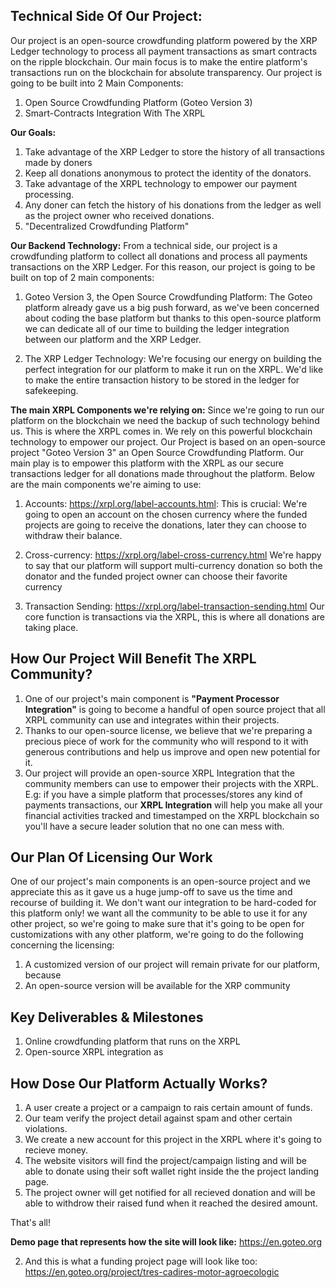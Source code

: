 **Technical Side Of Our Project:**
---
Our project is an open-source crowdfunding platform powered by the XRP Ledger technology to process all payment transactions as smart contracts on the ripple blockchain. Our main focus is to make the entire platform's transactions run on the blockchain for absolute transparency. Our project is going to be built into 2 Main Components:
1.  Open Source Crowdfunding Platform (Goteo Version 3)
2.  Smart-Contracts Integration With The XRPL

  **Our Goals:**
  1. Take advantage of the XRP Ledger to store the history of all transactions made by doners
  2. Keep all donations anonymous to protect the identity of the donators.
  3. Take advantage of the XRPL technology to empower our payment processing.
  4. Any doner can fetch the history of his donations from the ledger as well as the project owner who received donations.
  5. "Decentralized Crowdfunding Platform"

  **Our Backend Technology:**
  From a technical side, our project is a crowdfunding platform to collect all donations and process all payments transactions on the XRP Ledger. For this reason, our project is going to be built on top of 2 main components:

  1. Goteo Version 3, the Open Source Crowdfunding Platform:
  The Goteo platform already gave us a big push forward, as we've been concerned about coding the base platform but thanks to this open-source platform we can dedicate all of our time to building the ledger integration between our platform and the XRP Ledger.

  2. The XRP Ledger Technology:
  We're focusing our energy on building the perfect integration for our platform to make it run on the XRPL. We'd like to make the entire transaction history to be stored in the ledger for safekeeping. 

  **The main XRPL Components we're relying on:**
  Since we're going to run our platform on the blockchain we need the backup of such technology behind us. This is where the XRPL comes in. We rely on this powerful blockchain technology to empower our project. Our Project is based on an open-source project "Goteo Version 3" an Open Source Crowdfunding Platform. Our main play is to empower this platform with the XRPL as our secure transactions ledger for all donations made throughout the platform.
  Below are the main components we're aiming to use:  
 1. Accounts: https://xrpl.org/label-accounts.html:
 This is crucial: We're going to open an account on the chosen currency where the funded projects are going to receive the donations, later they can choose to withdraw their balance.

 2. Cross-currency: https://xrpl.org/label-cross-currency.html
 We're happy to say that our platform will support multi-currency donation so both the donator and the funded project owner can choose their favorite currency

 3. Transaction Sending: https://xrpl.org/label-transaction-sending.html
 Our core function is transactions via the XRPL, this is where all donations are taking place.



**How Our Project Will Benefit The XRPL Community?**
---
1. One of our project's main component is **"Payment Processor Integration"** is going to become a handful of open source project that all XRPL community can use and integrates within their projects. 
2. Thanks to our open-source license, we believe that we're preparing a precious piece of work for the community who will respond to it with generous contributions and help us improve and open new potential for it.
3. Our project will provide an open-source XRPL Integration that the community members can use to empower their projects with the XRPL. E.g: if you have a simple platform that processes/stores any kind of payments transactions, our **XRPL Integration** will help you make all your financial activities tracked and timestamped on the XRPL blockchain so you'll have a secure leader solution that no one can mess with.

**Our Plan Of Licensing Our Work**
---
One of our project's main components is an open-source project and we appreciate this as it gave us a huge jump-off to save us the time and recourse of building it. We don't want our integration to be hard-coded for this platform only! we want all the community to be able to use it for any other project, so we're going to make sure that it's going to be open for customizations with any other platform, we're going to do the following concerning the licensing:
1. A customized version of our project will remain private for our platform, because 
2. An open-source version will be available for the XRP community 

**Key Deliverables & Milestones**
---
1. Online crowdfunding platform that runs on the XRPL
2. Open-source XRPL integration as


**How Dose Our Platform Actually Works?**
---

1. A user create a project or a campaign to rais certain amount of funds.
2. Our team verify the project detail against spam and other certain violations.
3. We create a new account for this project in the XRPL where it's going to recieve money.
4. The website visitors will find the project/campaign listing and will be able to donate using their soft wallet right inside the the project landing page.
5. The project owner will get notified for all recieved donation and will be able to withdrow their raised fund when it reached the desired amount.

That's all!


**Demo page that represents how the site will look like:**
https://en.goteo.org

2. And this is what a funding project page will look like too:
https://en.goteo.org/project/tres-cadires-motor-agroecologic
